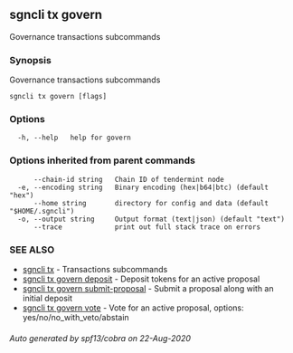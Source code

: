 ## sgncli tx govern

Governance transactions subcommands

### Synopsis

Governance transactions subcommands

```
sgncli tx govern [flags]
```

### Options

```
  -h, --help   help for govern
```

### Options inherited from parent commands

```
      --chain-id string   Chain ID of tendermint node
  -e, --encoding string   Binary encoding (hex|b64|btc) (default "hex")
      --home string       directory for config and data (default "$HOME/.sgncli")
  -o, --output string     Output format (text|json) (default "text")
      --trace             print out full stack trace on errors
```

### SEE ALSO

* [sgncli tx](sgncli_tx.md)	 - Transactions subcommands
* [sgncli tx govern deposit](sgncli_tx_govern_deposit.md)	 - Deposit tokens for an active proposal
* [sgncli tx govern submit-proposal](sgncli_tx_govern_submit-proposal.md)	 - Submit a proposal along with an initial deposit
* [sgncli tx govern vote](sgncli_tx_govern_vote.md)	 - Vote for an active proposal, options: yes/no/no_with_veto/abstain

###### Auto generated by spf13/cobra on 22-Aug-2020
